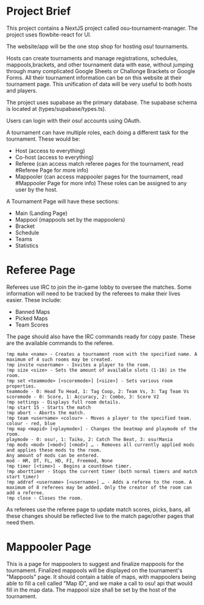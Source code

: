 # Project Brief

This project contains a NextJS project called osu-tournament-manager. The project uses flowbite-react for UI.

The website/app will be the one stop shop for hosting osu! tournaments.

Hosts can create tournaments and manage registrations, schedules, mappools,brackets, and other tournament data with ease, without jumping through many complicated Google Sheets or Challonge Brackets or Google Forms. All their tournament information can be on this website at their tournament page. This unification of data will be very useful to both hosts and players.

The project uses supabase as the primary database. The supabase schema is located at (types/supabase/types.ts).

Users can login with their osu! accounts using OAuth.

A tournament can have multiple roles, each doing a different task for the tournament. These would be:

- Host (access to everything)
- Co-host (access to everything)
- Referee (can access match referee pages for the tournament, read #Referee Page for more info)
- Mappooler (can access mappooler pages for the tournament, read #Mappooler Page for more info)
  These roles can be assigned to any user by the host.

A Tournament Page will have these sections:

- Main (Landing Page)
- Mappool (mappools set by the mappoolers)
- Bracket
- Schedule
- Teams
- Statistics

# Referee Page

Referees use IRC to join the in-game lobby to oversee the matches. Some information will need to be tracked by the referees to make their lives easier. These include:

- Banned Maps
- Picked Maps
- Team Scores

The page should also have the IRC commands ready for copy paste. These are the available commands to the referee.

```
!mp make <name> - Creates a tournament room with the specified name. A maximum of 4 such rooms may be created.
!mp invite <username> - Invites a player to the room.
!mp size <size> - Sets the amount of available slots (1-16) in the room.
!mp set <teammode> [<scoremode>] [<size>] - Sets various room properties.
teammode - 0: Head To Head, 1: Tag Coop, 2: Team Vs, 3: Tag Team Vs
scoremode - 0: Score, 1: Accuracy, 2: Combo, 3: Score V2
!mp settings - Displays full room details.
!mp start 15 - Starts the match
!mp abort - Aborts the match.
!mp team <username> <colour> - Moves a player to the specified team.
colour - red, blue
!mp map <mapid> [<playmode>] - Changes the beatmap and playmode of the room.
playmode - 0: osu!, 1: Taiko, 2: Catch The Beat, 3: osu!Mania
!mp mods <mod> [<mod>] [<mod>] … - Removes all currently applied mods and applies these mods to the room.
Any amount of mods can be entered.
mod - HR, DT, FL, HD, FI, Freemod, None
!mp timer [<time>] - Begins a countdown timer.
!mp aborttimer - Stops the current timer (both normal timers and match start timer)
!mp addref <username> [<username>] … - Adds a referee to the room. A maximum of 8 referees may be added. Only the creator of the room can add a referee.
!mp close - Closes the room.
```

As referees use the referee page to update match scores, picks, bans, all these changes should be reflected live to the match page/other pages that need them.

# Mappooler Page

This is a page for mappoolers to suggest and finalize mappools for the tournament. Finalized mappools will be displayed on the tournament's "Mappools" page. It should contain a table of maps, with mappoolers being able to fill a cell called "Map ID", and we make a call to osu! api that would fill in the map data. The mappool size shall be set by the host of the tournament.
